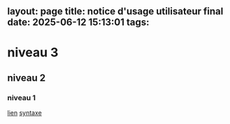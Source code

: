 layout: page
title: notice d'usage utilisateur final
date: 2025-06-12 15:13:01
tags:
---
# niveau 3
## niveau 2
### niveau 1 
[lien](http://localhost:8080/admin/#) 
[syntaxe](https://docs.github.com/fr/get-started/writing-on-github/getting-started-with-writing-and-formatting-on-github/basic-writing-and-formatting-syntax)
